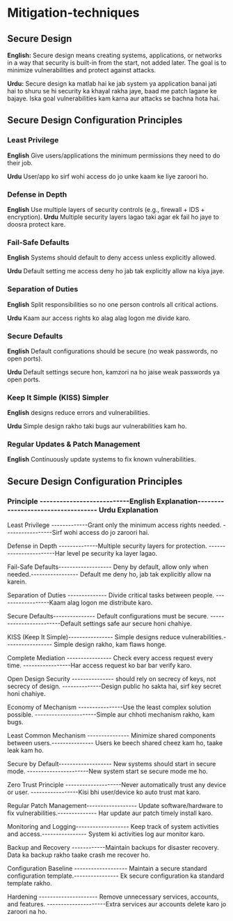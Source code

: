 # Mitigation-techniques

## Secure Design
**English:**
Secure design means creating systems, applications, or networks in a way that security is built-in from the start, not added later. The goal is to minimize vulnerabilities and protect against attacks.

**Urdu:**
Secure design ka matlab hai ke jab system ya application banai jati hai to shuru se hi security ka khayal rakha jaye, baad me patch lagane ke bajaye. Iska goal vulnerabilities kam karna aur attacks se bachna hota hai.

## Secure Design Configuration Principles

### Least Privilege
**English** Give users/applications the minimum permissions they need to do their job.

**Urdu** User/app ko sirf wohi access do jo unke kaam ke liye zaroori ho.

### Defense in Depth
**English** Use multiple layers of security controls (e.g., firewall + IDS + encryption).
**Urdu** Multiple security layers lagao taki agar ek fail ho jaye to doosra protect kare.

### Fail-Safe Defaults
**English** Systems should default to deny access unless explicitly allowed.

**Urdu** Default setting me access deny ho jab tak explicitly allow na kiya jaye.

### Separation of Duties
**English** Split responsibilities so no one person controls all critical actions.	

**Urdu** Kaam aur access rights ko alag alag logon me divide karo.

### Secure Defaults
**English** Default configurations should be secure (no weak passwords, no open ports).	

**Urdu** Default settings secure hon, kamzori na ho jaise weak passwords ya open ports.

### Keep It Simple (KISS)	Simpler
**English** designs reduce errors and vulnerabilities.	

**Urdu** Simple design rakho taki bugs aur vulnerabilities kam ho.

### Regular Updates & Patch Management
**English** Continuously update systems to fix known vulnerabilities.


## Secure Design Configuration Principles

### Principle	---------------------------English Explanation-----------------------------------	Urdu Explanation

Least Privilege	-------------Grant only the minimum access rights needed.	-----------------Sirf wohi access do jo zaroori hai.

Defense in Depth	--------------Multiple security layers for protection.	-----------------------Har level pe security ka layer lagao.

Fail-Safe Defaults-------------------	Deny by default, allow only when needed.-----------------	Default me deny ho, jab tak explicitly allow na karein.

Separation of Duties --------------	Divide critical tasks between people.	------------------Kaam alag logon me distribute karo.

Secure Defaults---------------	Default configurations must be secure.	------------------------Default settings safe aur secure honi chahiye.

KISS (Keep It Simple)----------------	Simple designs reduce vulnerabilities.-----------------	Simple design rakho, kam flaws honge.

Complete Mediation ----------------	Check every access request every time.	-----------------Har access request ko bar bar verify karo.

Open Design	Security --------------- should rely on secrecy of keys, not secrecy of design.	--------------Design public ho sakta hai, sirf key secret honi chahiye.

Economy of Mechanism	----------------Use the least complex solution possible.	----------------------Simple aur chhoti mechanism rakho, kam bugs.

Least Common Mechanism ---------------	Minimize shared components between users.---------------	Users ke beech shared cheez kam ho, taake leak kam ho.

Secure by Default-------------------	New systems should start in secure mode.	----------------------New system start se secure mode me ho.

Zero Trust Principle	--------------------Never automatically trust any device or user.	-----------------Kisi bhi user/device ko auto trust mat karo.

Regular Patch Management------------------	Update software/hardware to fix vulnerabilities.--------------	Har update aur patch timely install karo.

Monitoring and Logging-------------------	Keep track of system activities and access.----------------	System ki activities log aur monitor karo.

Backup and Recovery	------------Maintain backups for disaster recovery.	Data ka backup rakho taake crash me recover ho.

Configuration Baseline -------------------	Maintain a secure standard configuration template.----------------	Ek secure configuration ka standard template rakho.

Hardening ---------------------	Remove unnecessary services, accounts, and features.	---------------------Extra services aur accounts delete karo jo zaroori na ho.

